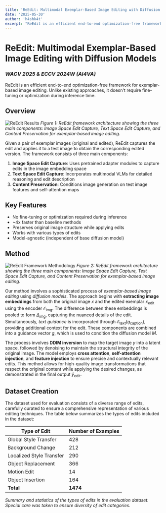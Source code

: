 ```yaml
---
title: 'ReEdit: Multimodal Exemplar-Based Image Editing with Diffusion Models'
date: '2025-05-30'
author: 'h4shk4t'
excerpt: "ReEdit is an efficient end-to-end optimization-free framework for exemplar-based image editing. Unlike existing approaches, it doesn't require fine-tuning or optimization during inference time."
---
```


# ReEdit: Multimodal Exemplar-Based Image Editing with Diffusion Models
### *WACV 2025 & ECCV 2024W (AI4VA)*

ReEdit is an efficient end-to-end optimization-free framework for exemplar-based image editing. Unlike existing approaches, it doesn't require fine-tuning or optimization during inference time.

## Overview

![ReEdit Results](/banner.jpg)
*Figure 1: ReEdit framework architecture showing the three main components: Image Space Edit Capture, Text Space Edit Capture, and Content Preservation for exemplar-based image editing.*


Given a pair of exemplar images (original and edited), ReEdit captures the edit and applies it to a test image to obtain the corresponding edited version. The framework consists of three main components:

1. **Image Space Edit Capture**: Uses pretrained adapter modules to capture edits in the image embedding space
2. **Text Space Edit Capture**: Incorporates multimodal VLMs for detailed reasoning and edit description
3. **Content Preservation**: Conditions image generation on test image features and self-attention maps

## Key Features

- No fine-tuning or optimization required during inference
- ~4x faster than baseline methods
- Preserves original image structure while applying edits
- Works with various types of edits
- Model-agnostic (independent of base diffusion model)

## Method

![ReEdit Framework Methodology](/overview.jpg)
*Figure 2: ReEdit framework architecture showing the three main components: Image Space Edit Capture, Text Space Edit Capture, and Content Preservation for exemplar-based image editing.*


Our method involves a sophisticated process of *exemplar-based image editing* using *diffusion models*. The approach begins with **extracting image embeddings** from both the original image $x$ and the edited exemplar $x_{\text{edit}}$ using the encoder $\mathcal{E}_{\text{img}}$. The difference between these embeddings is pooled to form $\Delta_{\text{img}}$, capturing the nuanced details of the edit. Simultaneously, *text guidance* is incorporated through $\mathcal{E}_{\text{text}}(g_{\text{caption}})$, providing additional context for the edit. These components are combined into a guidance vector $g$, which is used to condition the diffusion model $M$.

The process involves **DDIM inversion** to map the target image $y$ into a latent space, followed by denoising to maintain the structural integrity of the original image. The model employs **cross attention**, **self-attention injection**, and **feature injection** to ensure precise and contextually relevant edits. This method allows for high-quality image transformations that respect the original content while applying the desired changes, as demonstrated in the final output $\hat{y}_{\text{edit}}$.

## Dataset Creation

The dataset used for evaluation consists of a diverse range of edits, carefully curated to ensure a comprehensive representation of various editing techniques. The table below summarizes the types of edits included in the dataset:

| Type of Edit | Number of Examples |
|---|---|
| Global Style Transfer | 428 |
| Background Change | 212 |
| Localized Style Transfer | 290 |
| Object Replacement | 366 |
| Motion Edit | 14 |
| Object Insertion | 164 |
| **Total** | **1474** |

*Summary and statistics of the types of edits in the evaluation dataset. Special care was taken to ensure diversity of edit categories.*